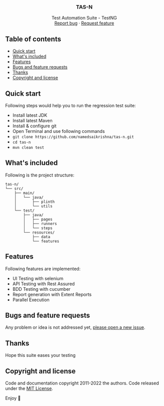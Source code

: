 <p align="center">
<h3 align="center">TAS-N</h3>

  <p align="center">
Test Automation Suite - TestNG
    <br>
    <a href="https://github.com/namedsaikrishna/tas-n/issues/new?template=bug.md">Report bug</a>
    ·
    <a href="https://github.com/namedsaikrishna/tas-n/issues/new?template=feature.md&labels=feature">Request feature</a>
  </p>
</p>


## Table of contents

- [Quick start](#quick-start)
- [What's included](#whats-included)
- [Features](#features)
- [Bugs and feature requests](#bugs-and-feature-requests)
- [Thanks](#thanks)
- [Copyright and license](#copyright-and-license)


## Quick start

Following steps would help you to run the regression test suite:
- Install latest JDK
- Install latest Maven
- Install & configure git
- Open Terminal and use following commands
- ```git clone https://github.com/namedsaikrishna/tas-n.git```
- ```cd tas-n```
- ```mvn clean test```


## What's included

Following is the project structure:
```text
tas-n/
└── src/
    ├── main/
    │   └── java/
    │       ├── plinth
    │       └── utils
    └── test/
        ├── java/
        │   ├── pages
        │   ├── runners
        │   └── steps
        └── resources/
            ├── data
            └── features
```


## Features

Following features are implemented:
- UI Testing with selenium
- API Testing with Rest Assured
- BDD Testing with cucumber
- Report generation with Extent Reports
- Parallel Execution




## Bugs and feature requests

Any problem or idea is not addressed yet, [please open a new issue](https://github.com/namedsaikrishna/tas-n/issues/new).


## Thanks

Hope this suite eases your testing

## Copyright and license

Code and documentation copyright 2011-2022 the authors. Code released under the [MIT License](https://reponame/blob/master/LICENSE).

Enjoy :metal: